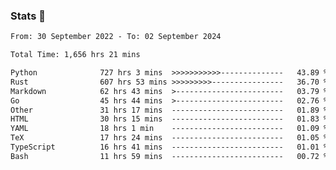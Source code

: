 ### Stats 👋
<!--START_SECTION:waka-->

```txt
From: 30 September 2022 - To: 02 September 2024

Total Time: 1,656 hrs 21 mins

Python              727 hrs 3 mins  >>>>>>>>>>>--------------   43.89 %
Rust                607 hrs 53 mins >>>>>>>>>----------------   36.70 %
Markdown            62 hrs 43 mins  >------------------------   03.79 %
Go                  45 hrs 44 mins  >------------------------   02.76 %
Other               31 hrs 17 mins  -------------------------   01.89 %
HTML                30 hrs 15 mins  -------------------------   01.83 %
YAML                18 hrs 1 min    -------------------------   01.09 %
TeX                 17 hrs 24 mins  -------------------------   01.05 %
TypeScript          16 hrs 41 mins  -------------------------   01.01 %
Bash                11 hrs 59 mins  -------------------------   00.72 %
```

<!--END_SECTION:waka-->

<!--
**buhaytza2005/buhaytza2005** is a ✨ _special_ ✨ repository because its `README.md` (this file) appears on your GitHub profile.

Here are some ideas to get you started:

- 🔭 I’m currently working on ...
- 🌱 I’m currently learning ...
- 👯 I’m looking to collaborate on ...
- 🤔 I’m looking for help with ...
- 💬 Ask me about ...
- 📫 How to reach me: ...
- 😄 Pronouns: ...
- ⚡ Fun fact: ...
-->


